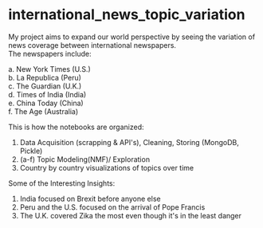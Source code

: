 # international_news_topic_variation

My project aims to expand our world perspective by seeing the variation of news coverage between international newspapers. <br>
The newspapers include:<br>

a. New York Times (U.S.)<br>
b. La Republica (Peru)<br>
c. The Guardian (U.K.)<br>
d. Times of India (India)<br>
e. China Today (China)<br>
f. The Age (Australia)<br>

This is how the notebooks are organized:

1. Data Acquisition (scrapping & API's), Cleaning, Storing (MongoDB, Pickle)
2. (a-f) Topic Modeling(NMF)/ Exploration
3. Country by country visualizations of topics over time

Some of the Interesting Insights:

1. India focused on Brexit before anyone else
2. Peru and the U.S. focused on the arrival of Pope Francis
3. The U.K. covered Zika the most even though it's in the least danger